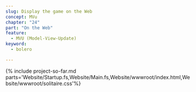 ```yaml
---
slug: Display the game on the Web
concept: MVu
chapter: "24"
part: "On the Web"
feature: 
  - MVU (Model-View-Update)
keyword:
  - bolero

---
```



{% include project-so-far.md parts='Website/Startup.fs,Website/Main.fs,Website/wwwroot/index.html,Website/wwwroot/solitaire.css'%}